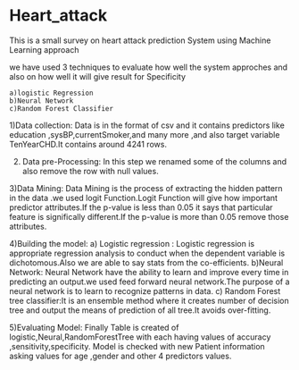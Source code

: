# Heart_attack
This is a small survey on heart attack prediction System using Machine Learning approach

we have used 3 techniques to evaluate how well the system approches and also on how well it will give result for Specificity

    a)logistic Regression
    b)Neural Network
    c)Random Forest Classifier

1)Data collection: Data is in the format of csv and it contains predictors like education ,sysBP,currentSmoker,and many more ,and also target variable TenYearCHD.It contains around 4241 rows.

2) Data pre-Processing: In this step we renamed some of the columns and also remove the row with null values.

3)Data Mining: Data Mining is the process of extracting the hidden pattern in the data .we used logit Function.Logit Function will give how important predictor attributes.If the p-value is less than 0.05 it says that particular feature is significally different.If the p-value is more than 0.05 remove those attributes.

4)Building the model:
    a) Logistic regression : Logistic regression is  appropriate regression analysis to conduct when the dependent variable is dichotomous.Also we are able to say stats from the co-efficients.
    b)Neural Network: Neural Network have the ability to learn and improve every time in predicting an output.we used feed forward neural network.The purpose of a neural network is to learn to recognize patterns in data.
    c) Random Forest tree classifier:It is an ensemble method where it creates number of decision tree and output the means of prediction of all tree.It avoids over-fitting. 
    
5)Evaluating Model:
  Finally Table is created of logistic,Neural,RandomForestTree with each having values of accuracy ,sensitivity,specificity.
  Model is checked with new Patient information asking values for age ,gender and other 4 predictors values.
  

